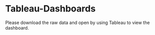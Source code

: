 # Tableau-Dashboards

Please download the raw data and open by using Tableau to view the dashboard.
